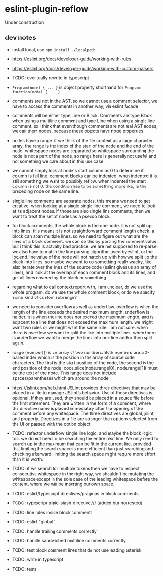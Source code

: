 # eslint-plugin-reflow

Under construction

## dev notes

* install local, use `npm install ./localpath`
* https://eslint.org/docs/developer-guide/working-with-rules
* https://eslint.org/docs/developer-guide/working-with-custom-parsers
* TODO: eventually rewrite in typescript
* `Program(node) { ... }` is object property shorthand for `Program: function(node) { ... }`
* comments are not in the AST, so we cannot use a comment selector, we have to access the comments 
in another way, via eslint facade
* comments will be either type Line or Block. Comments are type Block when using a multiline comment 
and type Line when using a single line comment. so I think that even though comments are not real 
AST nodes, we call them nodes, because these objects have node properties.
* nodes have a range. if we think of the file content as a large character array, the range is the 
index of the start of the node and the end of the node. whitespace nodes are separated so whitespace
surrounding the node is not a part of the node. so range here is generally not useful and not 
something we care about in this use case
* we cannot simply look at node's start column as 0 to determine if column is full line. comment 
blocks can be indented. when indented it is still something we want to possibly reflow. when 
indented the start column is not 0. the condition has to be something more like, is the preceding 
node on the same line.
* single line comments are separate nodes. this means we need to get creative. when looking at a 
single single line comment, we need to look at its adjacent nodes. if those are also single line 
comments, then we want to treat the set of nodes as a pseudo block.
* for block comments, the whole block is the one node. it is not split up into lines. this means it 
is not straightforward comment length check. a block can span multiple lines. so we need to figure 
out what are the lines of a block comment. we can do this by parsing the comment value. but i think 
this is actually bad practice. we are not supposed to re-parse. we also have to match the line 
parsing algorithm used by eslint, or the loc.end.line value of the node will not match up with how 
we split up the block into lines. so maybe we want to do something really wacky, like also iterate 
over the lines of the source code (eslint gives us an array of lines), and look at the overlap of 
each comment block and its lines, and get all lines covered by the block or something.
* regarding what to call context.report with, i am unclear, do we use the whole program, do we use 
the whole comment block, or do we specify some kind of custom subrange?
* we need to consider overflow as well as underflow. overflow is when the length of the line exceeds
the desired maximum length. underflow is harder. it is when the line does not exceed the maximum 
length, and is adjacent to a line that does not exceed the maximum length. we might want two rules 
or we might want the same rule. i am not sure. when there is overflow we want to split the line into
multiple lines. when there is underflow we want to merge the lines into one line and/or then split 
again.
* range (number[]) is an array of two numbers. Both numbers are a 0-based index which is the 
position in the array of source code characters. The first is the start position of the node, the 
second is the end position of the node. code.slice(node.range[0], node.range[1]) must be the text of 
the node. This range does not include spaces/parentheses which are around the node.
* https://jslint.com/help.html JSLint provides three directives that may be placed in a file to 
manage JSLint’s behavior. Use of these directives is optional. If they are used, they should be 
placed in a source file before the first statement. They are written in the form of a comment, where 
the directive name is placed immediately after the opening of the comment before any whitespace. The 
three directives are global, jslint, and property. Directives in a file are stronger than options 
selected from the UI or passed with the option object.

* TODO: refactor underflow single line logic, and maybe the block logic too.  we do not need to be 
  searching the entire next line. We only need to search up to the maximum that can be fit in the 
  current line. provided that limiting the search space is more efficient than just searching and 
  checking afterward. limiting the search space might require more effort than it is worth.
* TODO: if we search for multiple tokens then we have to respect consecutive whitespace in the right 
  way, we shouldn't be mutating the whitespace except in the sole case of the leading whitespace 
  before the content, where we will be inserting our own space.
* TODO: eslint/typescript directives/pragmas in block comments
* TODO: typescript triple-slash-directive /// (added but not tested)
* TODO: line rules inside block comments
* TODO: eslint "global"
* TODO: handle trailing comments correctly
* TODO: handle sandwiched multiline comments correctly
* TODO: test block comment lines that do not use leading asterisk
* TODO: write in typescript
* TODO: tests
